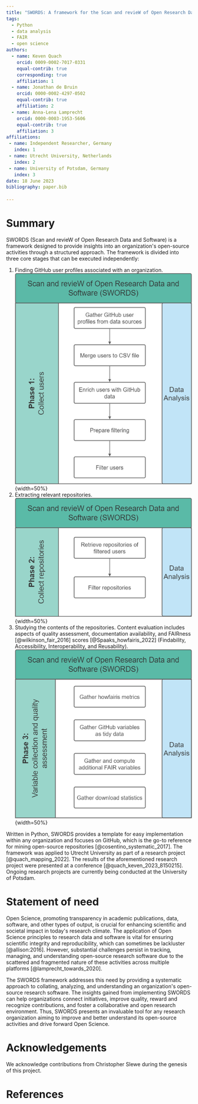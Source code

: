 ```yaml
---
title: "SWORDS: A framework for the Scan and revieW of Open Research Data and Software"
tags:
  - Python
  - data analysis
  - FAIR
  - open science
authors:
  - name: Keven Quach
    orcid: 0009-0002-7017-0331
    equal-contrib: true
    corresponding: true 
    affiliation: 1
  - name: Jonathan de Bruin
    orcid: 0000-0002-4297-0502
    equal-contrib: true
    affiliation: 2
  - name: Anna-Lena Lamprecht
    orcid: 0000-0003-1953-5606
    equal-contrib: true
    affiliation: 3
affiliations:
 - name: Independent Researcher, Germany
   index: 1
 - name: Utrecht University, Netherlands
   index: 2
 - name: University of Potsdam, Germany
   index: 3
date: 18 June 2023
bibliography: paper.bib

---
```


# Summary

SWORDS (Scan and revieW of Open Research Data and Software) is a framework designed to provide insights into an organization's open-source activities through a structured approach. The framework is divided into three core stages that can be executed independently:

1. Finding GitHub user profiles associated with an organization.  
   ![Phase 1](../docs/Phase_1.png){width=50%}
2. Extracting relevant repositories.  
   ![Phase 1](../docs/Phase_2.png){width=50%}
3. Studying the contents of the repositories. Content evaluation includes aspects of quality assessment, documentation availability, and FAIRness [@wilkinson_fair_2016] scores [@Spaaks_howfairis_2022] (Findability, Accessibility, Interoperability, and Reusability).  
   ![Phase 1](../docs/Phase_3.png){width=50%}

Written in Python, SWORDS provides a template for easy implementation within any organization and focuses on GitHub, which is the go-to reference for mining open-source repositories [@cosentino_systematic_2017]. The framework was applied to Utrecht University as part of a research project [@quach_mapping_2022]. The results of the aforementioned research project were presented at a conference [@quach_keven_2023_8150215]. Ongoing research projects are currently being conducted at the University of Potsdam.

# Statement of need

Open Science, promoting transparency in academic publications, data, software, and other types of output, is crucial for enhancing scientific and societal impact in today's research climate. The application of Open Science principles to research data and software is vital for ensuring scientific integrity and reproducibility, which can sometimes be lackluster [@allison:2016]. However, substantial challenges persist in tracking, managing, and understanding open-source research software due to the scattered and fragmented nature of these activities across multiple platforms [@lamprecht_towards_2020].

The SWORDS framework addresses this need by providing a systematic approach to collating, analyzing, and understanding an organization's open-source research software. The insights gained from implementing SWORDS can help organizations connect initiatives, improve quality, reward and recognize contributions, and foster a collaborative and open research environment. Thus, SWORDS presents an invaluable tool for any research organization aiming to improve and better understand its open-source activities and drive forward Open Science.


# Acknowledgements

We acknowledge contributions from Christopher Slewe during the genesis of this project.

# References
